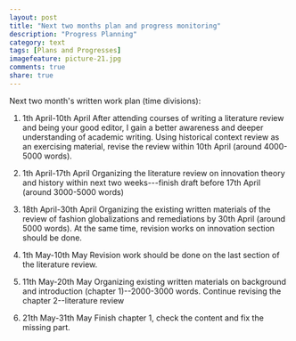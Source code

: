 ```yaml
---
layout: post
title: "Next two months plan and progress monitoring"
description: "Progress Planning"
category: text
tags: [Plans and Progresses]
imagefeature: picture-21.jpg
comments: true
share: true
---
```

Next two month's written work plan (time divisions):
1. 1th April-10th April
After attending courses of writing a literature review and being your good editor, I gain a better awareness and deeper understanding of academic writing. Using historical context review as an exercising material, revise the review within 10th April (around 4000-5000 words).

2. 1th April-17th April
Organizing the literature review on innovation theory and history within next two weeks---finish draft before 17th April (around 3000-5000 words)

3. 18th April-30th April
Organizing the existing written materials of the review of fashion globalizations and remediations by 30th April (around 5000 words). 
At the same time, revision works on innovation section should be done. 

4. 1th May-10th May
Revision work should be done on the last section of the literature review.

5. 11th May-20th May
Organizing existing written materials on background and introduction (chapter 1)--2000-3000 words.
Continue revising the chapter 2--literature review

6. 21th May-31th May
Finish chapter 1, check the content and fix the missing part. 


